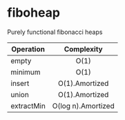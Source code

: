 # fiboheap

Purely functional fibonacci heaps

| Operation     | Complexity    |
| ------------- |:-------------:|
| empty         | O(1)          | 
| minimum       | O(1)          |
| insert        | O(1).Amortized|
| union         | O(1).Amortized|
| extractMin    | O(log n).Amortized|

